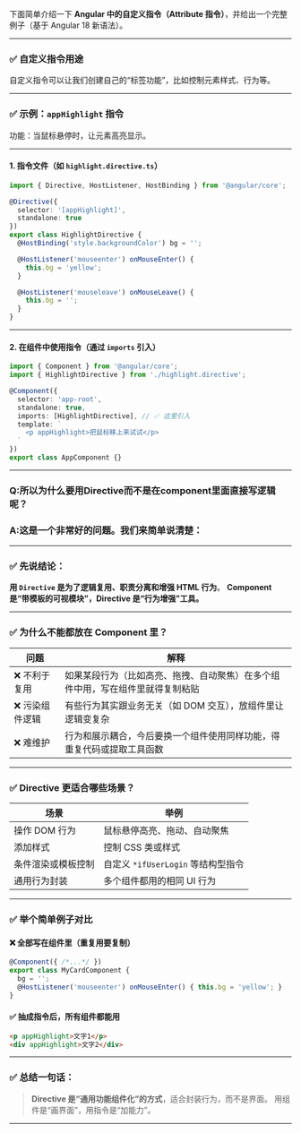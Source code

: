 下面简单介绍一下 **Angular 中的自定义指令（Attribute 指令）**，并给出一个完整例子（基于 Angular 18 新语法）。

---

### ✅ 自定义指令用途

自定义指令可以让我们创建自己的“标签功能”，比如控制元素样式、行为等。

---

### ✅ 示例：`appHighlight` 指令

功能：当鼠标悬停时，让元素高亮显示。

---

#### 1. 指令文件（如 `highlight.directive.ts`）

```ts
import { Directive, HostListener, HostBinding } from '@angular/core';

@Directive({
  selector: '[appHighlight]',
  standalone: true
})
export class HighlightDirective {
  @HostBinding('style.backgroundColor') bg = '';

  @HostListener('mouseenter') onMouseEnter() {
    this.bg = 'yellow';
  }

  @HostListener('mouseleave') onMouseLeave() {
    this.bg = '';
  }
}
```

---

#### 2. 在组件中使用指令（通过 `imports` 引入）

```ts
import { Component } from '@angular/core';
import { HighlightDirective } from './highlight.directive';

@Component({
  selector: 'app-root',
  standalone: true,
  imports: [HighlightDirective], // ✅ 这里引入
  template: `
    <p appHighlight>把鼠标移上来试试</p>
  `
})
export class AppComponent {}
```

---
### Q:所以为什么要用Directive而不是在component里面直接写逻辑呢？
### A:这是一个非常好的问题。我们来简单说清楚：

---

### ✅ 先说结论：

**用 `Directive` 是为了逻辑复用、职责分离和增强 HTML 行为**。
**Component 是“带模板的可视模块”，Directive 是“行为增强”工具。**

---

### ✅ 为什么不能都放在 Component 里？

| 问题       | 解释                                      |
| -------- | --------------------------------------- |
| ❌ 不利于复用  | 如果某段行为（比如高亮、拖拽、自动聚焦）在多个组件中用，写在组件里就得复制粘贴 |
| ❌ 污染组件逻辑 | 有些行为其实跟业务无关（如 DOM 交互），放组件里让逻辑变复杂        |
| ❌ 难维护    | 行为和展示耦合，今后要换一个组件使用同样功能，得重复代码或提取工具函数     |

---

### ✅ Directive 更适合哪些场景？

| 场景        | 举例                        |
| --------- | ------------------------- |
| 操作 DOM 行为 | 鼠标悬停高亮、拖动、自动聚焦            |
| 添加样式      | 控制 CSS 类或样式               |
| 条件渲染或模板控制 | 自定义 `*ifUserLogin` 等结构型指令 |
| 通用行为封装    | 多个组件都用的相同 UI 行为           |

---

### ✅ 举个简单例子对比

#### ❌ 全部写在组件里（重复用要复制）

```ts
@Component({ /*...*/ })
export class MyCardComponent {
  bg = '';
  @HostListener('mouseenter') onMouseEnter() { this.bg = 'yellow'; }
}
```

#### ✅ 抽成指令后，所有组件都能用

```html
<p appHighlight>文字1</p>
<div appHighlight>文字2</div>
```

---

### ✅ 总结一句话：

> **Directive 是“通用功能组件化”的方式**，适合封装行为，而不是界面。
> 用组件是“画界面”，用指令是“加能力”。

---

